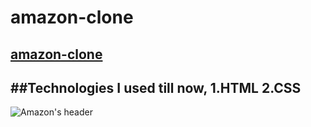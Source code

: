 # amazon-clone
[amazon-clone]( https://i-desarrollador.github.io/amazon-clone/)
---
##Technologies I used till now,
1.HTML
2.CSS
---
![Amazon's header]()
